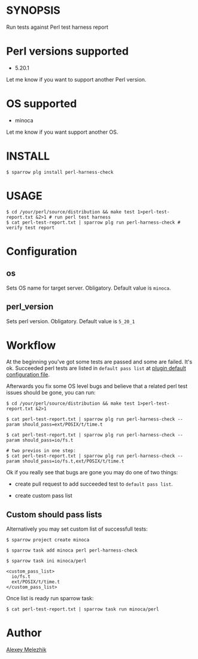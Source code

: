 # SYNOPSIS

Run tests against Perl test harness report

# Perl versions supported

* 5.20.1

Let me know if you want to support another Perl version.

# OS supported

* minoca

Let me know if you want support another OS.


# INSTALL


    $ sparrow plg install perl-harness-check


# USAGE

    $ cd /your/perl/source/distribution && make test 1>perl-test-report.txt &2>1 # run perl test harness
    $ cat perl-test-report.txt | sparrow plg run perl-harness-check # verify test report 


# Configuration

## os

Sets OS name for target server. Obligatory. Default value is `minoca`. 

## perl_version

Sets perl version. Obligatory. Default value is `5_20_1`


# Workflow

At the beginning you've got some tests are passed and some are failed. It's ok. 
Succeeded perl tests are listed in  `default pass list` at [plugin default configuration 
file](https://github.com/melezhik/perl-harness-check/blob/master/suite.ini).



Afterwards you fix some OS level bugs and believe that a related perl test issues should be gone, you can run:

  
    $ cd /your/perl/source/distribution && make test 1>perl-test-report.txt &2>1

    $ cat perl-test-report.txt | sparrow plg run perl-harness-check --param should_pass=ext/POSIX/t/time.t 

    $ cat perl-test-report.txt | sparrow plg run perl-harness-check --param should_pass=io/fs.t 

    # two previos in one step:
    $ cat perl-test-report.txt | sparrow plg run perl-harness-check --param should_pass=io/fs.t,ext/POSIX/t/time.t 


Ok if you really see that bugs are gone you may do one of two things:

* create pull request to add succeeded test to `default pass list`.

* create custom pass list

## Custom should pass lists

Alternatively you may set custom list of successfull tests:

    $ sparrow project create minoca

    $ sparrow task add minoca perl perl-harness-check 

    $ sparrow task ini minoca/perl

    <custom_pass_list>
      io/fs.t
      ext/POSIX/t/time.t
    </custom_pass_list>

Once list is ready run sparrow task:

    $ cat perl-test-report.txt | sparrow task run minoca/perl


# Author

[Alexey Melezhik](mailto:melezhik@gmail.com)


